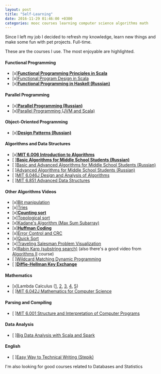 ```yaml
---
layout: post
title: "Self-Learning"
date: 2016-11-29 01:46:00 +0300
categories: mooc courses learning computer science algorithms math
---
```


Since I left my job I decided to refresh my knowledge, learn new things and make some fun with pet projects. Full-time.

These are the courses I use. The most enjoyable are highlighted.

#### Functional Programming
- [x][**Functional Programming Principles in Scala**](https://www.coursera.org/learn/progfun1)
- [x][Functional Program Design in Scala](https://www.coursera.org/learn/progfun2)
- [x][**Functional Programming in Haskell (Russian)**](https://stepik.org/course/Функциональное-программирование-на-языке-Haskell-75/)

#### Parallel Programming
- [x][**Parallel Programming (Russian)**](https://www.youtube.com/playlist?list=PLlb7e2G7aSpQCPeKTcVBHJns_JOxrc_fT)
- [x][Parallel Programming (JVM and Scala)](https://www.coursera.org/learn/parprog1)

#### Object-Oriented Programming
- [x][**Design Patterns (Russian)**](https://www.youtube.com/playlist?list=PLmqFxxywkatStbd9hdzVOS1hZa9dc56k4)

#### Algorithms and Data Structures
- [x][**MIT 6.006 Introduction to Algorithms**](https://www.youtube.com/watch?v=HtSuA80QTyo&list=PLUl4u3cNGP61Oq3tWYp6V_F-5jb5L2iHb)
- [ ][**Basic Algorithms for Middle School Students (Russian)**](https://www.youtube.com/watch?v=npV3mOIZJNc&list=PLDrmKwRSNx7KcHxyf9hSmF3fTLKSwujkM)
- [ ][Basic and Advanced Algorithms for Middle School Students (Russian) ](https://www.youtube.com/watch?v=fEdSfA8s0eo&list=PLDrmKwRSNx7Jl8Fon2wRh4tCV3PeBUKmf)
- [ ][Advanced Algorithms for Middle School Students (Russian)](https://www.youtube.com/watch?v=r79FAtDZYpY&list=PLDrmKwRSNx7IYXDzTbe6eZbSaKKHKtItb)
- [ ][MIT 6.046J Design and Analysis of Algorithms](https://www.youtube.com/watch?v=2P-yW7LQr08&list=PLUl4u3cNGP6317WaSNfmCvGym2ucw3oGp)
- [ ][MIT 6.851 Advanced Data Structures](https://www.youtube.com/watch?v=T0yzrZL1py0&list=PLUl4u3cNGP61hsJNdULdudlRL493b-XZf)

#### Other Algorithms Videos
- [x][Bit manipulation](https://www.youtube.com/watch?v=NLKQEOgBAnw)
- [x][Tries](https://www.youtube.com/watch?v=zIjfhVPRZCg)
- [x][**Counting sort**](https://www.youtube.com/watch?v=7zuGmKfUt7s)
- [x][Topological sort](https://www.youtube.com/watch?v=ddTC4Zovtbc)
- [x][Kadane's Algorithm (Max Sum Subarray)](https://www.youtube.com/watch?v=86CQq3pKSUw)
- [x][**Huffman Coding**](https://www.youtube.com/watch?v=ZdooBTdW5bM)
- [x][Error Control and CRC](https://www.youtube.com/watch?v=LL2QpP4k_HE)
- [x][Quick Sort](https://www.youtube.com/watch?v=3OLTJlwyIqQ)
- [x][Traveling Salesman Problem Visualization](https://www.youtube.com/watch?v=SC5CX8drAtU)
- [x][Rabin Karp (substring search)](https://www.youtube.com/watch?v=H4VrKHVG5qI) (also there's a good video from [Algorithms II](https://www.coursera.org/learn/java-data-structures-algorithms-2) course)
- [ ][Wildcard Matching Dynamic Programming](https://www.youtube.com/watch?v=3ZDZ-N0EPV0)
- [ ][**Diffie-Hellman Key Exchange**](https://www.youtube.com/watch?v=YEBfamv-_do)

#### Mathematics
- [x]Lambda Calculus ([1](https://www.youtube.com/watch?v=S_WzF6BHadc), [2](https://www.youtube.com/watch?v=bEnFk_FBi3E), [3](https://www.youtube.com/watch?v=v1IlyzxP6Sg), [4](https://www.youtube.com/watch?v=Mg1pxUKeWCk), [5](https://www.youtube.com/watch?v=3h0-p4SDHig))
- [ ][MIT 6.042J Mathematics for Computer Science](https://www.youtube.com/watch?v=L3LMbpZIKhQ&list=PLB7540DEDD482705B)

#### Parsing and Compiling
- [ ][MIT 6.001 Structure and Interpretation of Computer Programs](https://www.youtube.com/watch?v=2Op3QLzMgSY&list=PL8FE88AA54363BC46)

#### Data Analysis
- [ ][Big Data Analysis with Scala and Spark](https://www.coursera.org/learn/big-data-analysys)

#### English
- [ ][Easy Way to Technical Writing (Stepik)](https://stepik.org/course/Easy-way-to-technical-writing-684/)

I'm also looking for good courses related to Databases and Statistics
